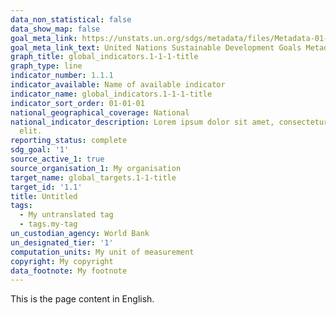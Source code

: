 ```yaml
---
data_non_statistical: false
data_show_map: false
goal_meta_link: https://unstats.un.org/sdgs/metadata/files/Metadata-01-01-01a.pdf
goal_meta_link_text: United Nations Sustainable Development Goals Metadata (pdf 894kB)
graph_title: global_indicators.1-1-1-title
graph_type: line
indicator_number: 1.1.1
indicator_available: Name of available indicator
indicator_name: global_indicators.1-1-1-title
indicator_sort_order: 01-01-01
national_geographical_coverage: National
national_indicator_description: Lorem ipsum dolor sit amet, consectetur adipiscing
  elit.
reporting_status: complete
sdg_goal: '1'
source_active_1: true
source_organisation_1: My organisation
target_name: global_targets.1-1-title
target_id: '1.1'
title: Untitled
tags:
  - My untranslated tag
  - tags.my-tag
un_custodian_agency: World Bank
un_designated_tier: '1'
computation_units: My unit of measurement
copyright: My copyright
data_footnote: My footnote
---
```

This is the page content in English.
